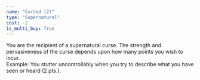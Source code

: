 ```yaml
---
name: "Cursed (2)"
type: "Supernatural"
cost: -2
is_multi_buy: True
---
```


You are the recipient of a supernatural curse. The strength and pervasiveness of the curse depends upon how many points you wish to incur.<br>Example: You stutter uncontrollably when you try to describe what you have seen or heard (2 pts.).